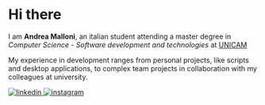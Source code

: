 
# Hi there
I am **Andrea Malloni**, an italian student attending a master degree in *Computer Science - Software development and technologies* at [UNICAM](https://www.unicam.it/) 

My experience in development ranges from personal projects, like scripts and desktop applications, to complex team projects in collaboration with my colleagues at university.   

<a href="https://www.linkedin.com/in/andrea-malloni-b319311a1/" target="_blank">
<img src=https://img.shields.io/badge/linkedin-%231E77B5.svg?&style=for-the-badge&logo=linkedin&logoColor=white alt=linkedin style="margin-bottom: 5px;" />
</a>
<a href="https://www.instagram.com/andreamalloni/" target="_blank">
<img src=https://img.shields.io/badge/instagram-%23000000.svg?&style=for-the-badge&logo=instagram&logoColor=white alt=instagram style="margin-bottom: 5px;" />
</a><br><br>


